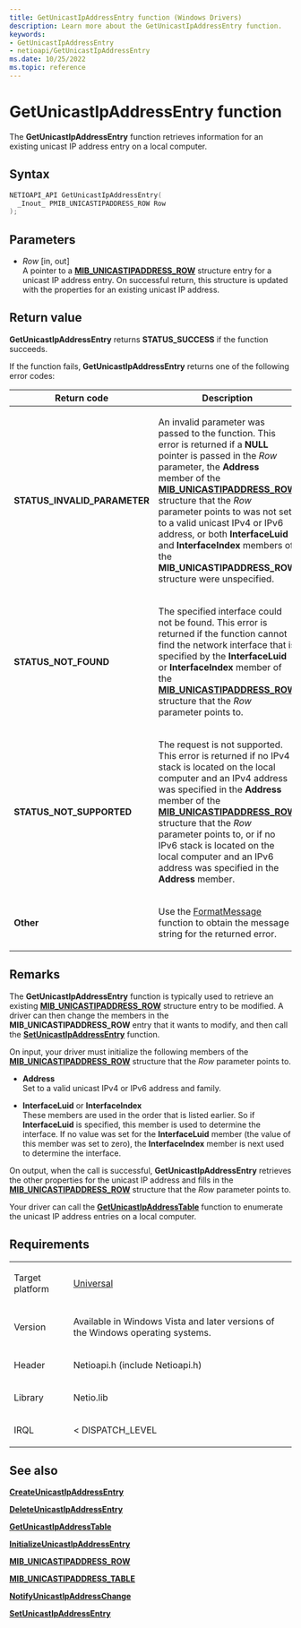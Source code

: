 ```yaml
---
title: GetUnicastIpAddressEntry function (Windows Drivers)
description: Learn more about the GetUnicastIpAddressEntry function.
keywords:
- GetUnicastIpAddressEntry
- netioapi/GetUnicastIpAddressEntry
ms.date: 10/25/2022
ms.topic: reference
---
```


# GetUnicastIpAddressEntry function

The **GetUnicastIpAddressEntry** function retrieves information for an existing unicast IP address entry on a local computer.

## Syntax

``` c++
NETIOAPI_API GetUnicastIpAddressEntry(
  _Inout_ PMIB_UNICASTIPADDRESS_ROW Row
);
```

## Parameters

- *Row* \[in, out\]  
   A pointer to a [**MIB\_UNICASTIPADDRESS\_ROW**](mib-unicastipaddress-row.md) structure entry for a unicast IP address entry. On successful return, this structure is updated with the properties for an existing unicast IP address.

## Return value

**GetUnicastIpAddressEntry** returns **STATUS\_SUCCESS** if the function succeeds.

If the function fails, **GetUnicastIpAddressEntry** returns one of the following error codes:

<table>
<thead>
<tr class="header">
<th>Return code</th>
<th>Description</th>
</tr>
</thead>
<tbody>
<tr class="odd">
<td><strong>STATUS_INVALID_PARAMETER</strong></td>
<td><p>An invalid parameter was passed to the function. This error is returned if a <strong>NULL</strong> pointer is passed in the <em>Row</em> parameter, the <strong>Address</strong> member of the <a href="mib-unicastipaddress-row.md"><strong>MIB_UNICASTIPADDRESS_ROW</strong></a> structure that the <em>Row</em> parameter points to was not set to a valid unicast IPv4 or IPv6 address, or both <strong>InterfaceLuid</strong> and <strong>InterfaceIndex</strong> members of the <strong>MIB_UNICASTIPADDRESS_ROW</strong> structure were unspecified.</p></td>
</tr>
<tr class="even">
<td><strong>STATUS_NOT_FOUND</strong></td>
<td><p>The specified interface could not be found. This error is returned if the function cannot find the network interface that is specified by the <strong>InterfaceLuid</strong> or <strong>InterfaceIndex</strong> member of the <a href="mib-unicastipaddress-row.md"><strong>MIB_UNICASTIPADDRESS_ROW</strong></a> structure that the <em>Row</em> parameter points to.</p></td>
</tr>
<tr class="odd">
<td><strong>STATUS_NOT_SUPPORTED</strong></td>
<td><p>The request is not supported. This error is returned if no IPv4 stack is located on the local computer and an IPv4 address was specified in the <strong>Address</strong> member of the <a href="mib-unicastipaddress-row.md"><strong>MIB_UNICASTIPADDRESS_ROW</strong></a> structure that the <em>Row</em> parameter points to, or if no IPv6 stack is located on the local computer and an IPv6 address was specified in the <strong>Address</strong> member.</p></td>
</tr>
<tr class="even">
<td><strong>Other</strong></td>
<td><p>Use the <a href="/windows/win32/api/winbase/nf-winbase-formatmessage">FormatMessage</a> function to obtain the message string for the returned error.</p></td>
</tr>
</tbody>
</table>

## Remarks

The **GetUnicastIpAddressEntry** function is typically used to retrieve an existing [**MIB\_UNICASTIPADDRESS\_ROW**](mib-unicastipaddress-row.md) structure entry to be modified. A driver can then change the members in the **MIB\_UNICASTIPADDRESS\_ROW** entry that it wants to modify, and then call the [**SetUnicastIpAddressEntry**](setunicastipaddressentry.md) function.

On input, your driver must initialize the following members of the [**MIB\_UNICASTIPADDRESS\_ROW**](mib-unicastipaddress-row.md) structure that the *Row* parameter points to.

- **Address**  
   Set to a valid unicast IPv4 or IPv6 address and family.

- **InterfaceLuid** or **InterfaceIndex**  
   These members are used in the order that is listed earlier. So if **InterfaceLuid** is specified, this member is used to determine the interface. If no value was set for the **InterfaceLuid** member (the value of this member was set to zero), the **InterfaceIndex** member is next used to determine the interface.

On output, when the call is successful, **GetUnicastIpAddressEntry** retrieves the other properties for the unicast IP address and fills in the [**MIB\_UNICASTIPADDRESS\_ROW**](mib-unicastipaddress-row.md) structure that the *Row* parameter points to.

Your driver can call the [**GetUnicastIpAddressTable**](getunicastipaddresstable.md) function to enumerate the unicast IP address entries on a local computer.

## Requirements

<table>
<tbody>
<tr class="odd">
<td><p>Target platform</p></td>
<td><a href="/windows-hardware/drivers/develop/target-platforms">Universal</a></td>
</tr>
<tr class="even">
<td><p>Version</p></td>
<td><p>Available in Windows Vista and later versions of the Windows operating systems.</p></td>
</tr>
<tr class="odd">
<td><p>Header</p></td>
<td>Netioapi.h (include Netioapi.h)</td>
</tr>
<tr class="even">
<td><p>Library</p></td>
<td>Netio.lib</td>
</tr>
<tr class="odd">
<td><p>IRQL</p></td>
<td><p>&lt; DISPATCH_LEVEL</p></td>
</tr>
</tbody>
</table>

## See also

[**CreateUnicastIpAddressEntry**](createunicastipaddressentry.md)

[**DeleteUnicastIpAddressEntry**](deleteunicastipaddressentry.md)

[**GetUnicastIpAddressTable**](getunicastipaddresstable.md)

[**InitializeUnicastIpAddressEntry**](initializeunicastipaddressentry.md)

[**MIB\_UNICASTIPADDRESS\_ROW**](mib-unicastipaddress-row.md)

[**MIB\_UNICASTIPADDRESS\_TABLE**](mib-unicastipaddress-table.md)

[**NotifyUnicastIpAddressChange**](notifyunicastipaddresschange.md)

[**SetUnicastIpAddressEntry**](setunicastipaddressentry.md)
